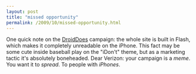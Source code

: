 ```yaml
---
layout: post
title: "missed opportunity"
permalink: /2009/10/missed-opportunity.html
---
```


One quick note on the [DroidDoes](http://www.droiddoes.com/) campaign: the whole site is built in Flash, which makes it completely unreadable on the iPhone. This fact may be some cute inside baseball play on the "iDon't" theme, but as a marketing tactic it's absolutely boneheaded. Dear Verizon: your campaign is a _meme_. You want it to _spread_. To people with _iPhones_.